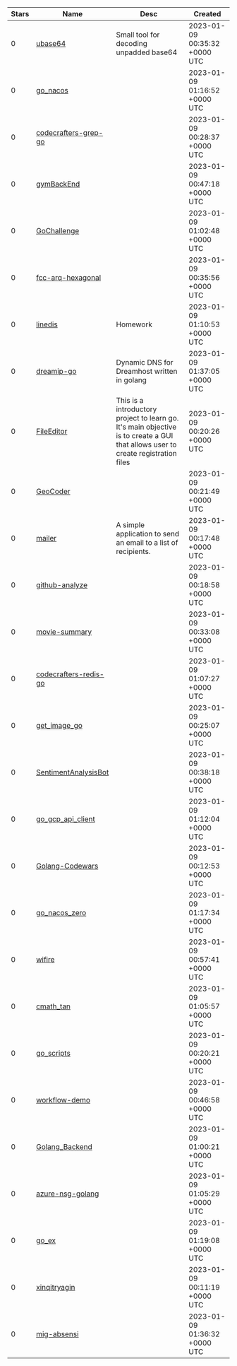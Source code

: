| Stars | Name | Desc | Created | 
| ----- | ------- | ------------- | ------------- |
| 0 | [ubase64](https://github.com/MichaelWasher/ubase64) | Small tool for decoding unpadded base64 | 2023-01-09 00:35:32 +0000 UTC |
| 0 | [go_nacos](https://github.com/shrkx/go_nacos) |  | 2023-01-09 01:16:52 +0000 UTC |
| 0 | [codecrafters-grep-go](https://github.com/ktny/codecrafters-grep-go) |  | 2023-01-09 00:28:37 +0000 UTC |
| 0 | [gymBackEnd](https://github.com/miguelito5625/gymBackEnd) |  | 2023-01-09 00:47:18 +0000 UTC |
| 0 | [GoChallenge](https://github.com/rviquezsoft/GoChallenge) |  | 2023-01-09 01:02:48 +0000 UTC |
| 0 | [fcc-arq-hexagonal](https://github.com/smkbarbosa/fcc-arq-hexagonal) |  | 2023-01-09 00:35:56 +0000 UTC |
| 0 | [linedis](https://github.com/Danny-Co/linedis) | Homework | 2023-01-09 01:10:53 +0000 UTC |
| 0 | [dreamip-go](https://github.com/furui/dreamip-go) | Dynamic DNS for Dreamhost written in golang | 2023-01-09 01:37:05 +0000 UTC |
| 0 | [FileEditor](https://github.com/Xilbram/FileEditor) | This is a introductory project to learn go. It's main objective is to create a GUI that allows user to create registration files | 2023-01-09 00:20:26 +0000 UTC |
| 0 | [GeoCoder](https://github.com/ArchieAlexArkhipov/GeoCoder) |  | 2023-01-09 00:21:49 +0000 UTC |
| 0 | [mailer](https://github.com/diogoaguiar/mailer) | A simple application to send an email to a list of recipients. | 2023-01-09 00:17:48 +0000 UTC |
| 0 | [github-analyze](https://github.com/ohs30359-nobuhara/github-analyze) |  | 2023-01-09 00:18:58 +0000 UTC |
| 0 | [movie-summary](https://github.com/chelmertz/movie-summary) |  | 2023-01-09 00:33:08 +0000 UTC |
| 0 | [codecrafters-redis-go](https://github.com/gorisuke/codecrafters-redis-go) |  | 2023-01-09 01:07:27 +0000 UTC |
| 0 | [get_image_go](https://github.com/abemaru/get_image_go) |  | 2023-01-09 00:25:07 +0000 UTC |
| 0 | [SentimentAnalysisBot](https://github.com/TeddyZaremba/SentimentAnalysisBot) |  | 2023-01-09 00:38:18 +0000 UTC |
| 0 | [go_gcp_api_client](https://github.com/laimison/go_gcp_api_client) |  | 2023-01-09 01:12:04 +0000 UTC |
| 0 | [Golang-Codewars](https://github.com/riyan-eng/Golang-Codewars) |  | 2023-01-09 00:12:53 +0000 UTC |
| 0 | [go_nacos_zero](https://github.com/shrkx/go_nacos_zero) |  | 2023-01-09 01:17:34 +0000 UTC |
| 0 | [wifire](https://github.com/endobit/wifire) |  | 2023-01-09 00:57:41 +0000 UTC |
| 0 | [cmath_tan](https://github.com/gostduy/cmath_tan) |  | 2023-01-09 01:05:57 +0000 UTC |
| 0 | [go_scripts](https://github.com/xj-m/go_scripts) |  | 2023-01-09 00:20:21 +0000 UTC |
| 0 | [workflow-demo](https://github.com/NaokiYazawa/workflow-demo) |  | 2023-01-09 00:46:58 +0000 UTC |
| 0 | [Golang_Backend](https://github.com/0pyaq0/Golang_Backend) |  | 2023-01-09 01:00:21 +0000 UTC |
| 0 | [azure-nsg-golang](https://github.com/jsredmond/azure-nsg-golang) |  | 2023-01-09 01:05:29 +0000 UTC |
| 0 | [go_ex](https://github.com/dmitriy-fv/go_ex) |  | 2023-01-09 01:19:08 +0000 UTC |
| 0 | [xinqitryagin](https://github.com/0xJungleMonkey/xinqitryagin) |  | 2023-01-09 00:11:19 +0000 UTC |
| 0 | [mig-absensi](https://github.com/Findryankp/mig-absensi) |  | 2023-01-09 01:36:32 +0000 UTC |

